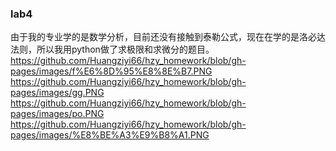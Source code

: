### lab4  
由于我的专业学的是数学分析，目前还没有接触到泰勒公式，现在在学的是洛必达法则，所以我用python做了求极限和求微分的题目。  
https://github.com/Huangziyi66/hzy_homework/blob/gh-pages/images/f%E6%8D%95%E8%8E%B7.PNG  
https://github.com/Huangziyi66/hzy_homework/blob/gh-pages/images/gg.PNG  
https://github.com/Huangziyi66/hzy_homework/blob/gh-pages/images/po.PNG  
https://github.com/Huangziyi66/hzy_homework/blob/gh-pages/images/%E8%BE%A3%E9%B8%A1.PNG

